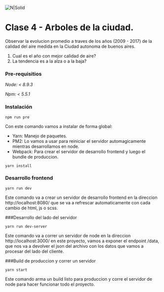 ![N|Solid](https://static.acaula.com.ar/center/AR/180-digital-house-43cb5b1f-b336-4f72-a772-a99ed3e54037-logo-200x200.jpg)

# Clase 4 - Arboles de la ciudad.

 Observar la evolucion promedio a traves de los años (2009 - 2017) de la calidad del aire medida en la Ciudad autonoma de buenos aires.

1) Cual es el año con mejor calidad de aire?
2) La tendencia es a la alza o a la baja?



### Pre-requisitios

_Node: < 8.9.3_

_Npm: < 5.5.1_

### Instalación

`npm run pre`

Con este comando vamos a instalar de forma global:
- Yarn: Manejo de paquetes.
- PM2: Lo vamos a usar para reiniciar el servidor automagicamente mientras desarrollamos en node.
- Webpack: Para crear el servidor de desarrollo frontend y luego el bundle de produccion.

`yarn install`

### Desarrollo frontend

`yarn run dev`

Este comando va a crear un servidor de desarrollo frontend en la direccion http://localhost:8080/ que se va a refrescar
automaticamente con cada cambio de html, js o scss.


###Desarrollo del lado del servidor

`yarn run dev-server`

Este comando va a correr un servidor de node en la direccion http://localhost:3000/
en este proyecto, vamos a exponer el endpoint /data, que nos va a devolver el json del archivo con los datos
que vamos a procesar del lado del cliente.

###Build de produccion y correr un servidor

`yarn start`

Este comando arma un build listo para produccion y corre el servidor de node para hacer funcionar todo el proyecto.



